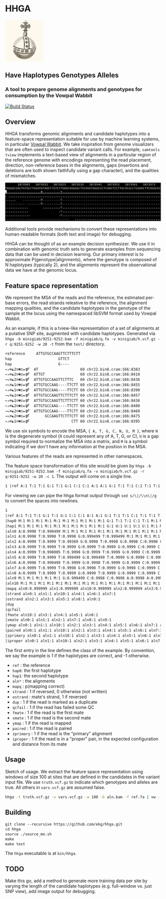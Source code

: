 # HHGA

![orb](https://raw.githubusercontent.com/ekg/hhga/master/images/orb.jpg)

## Have Haplotypes Genotypes Alleles

### A tool to prepare genome alignments and genotypes for consumption by the Vowpal Wabbit

[![Build Status](https://travis-ci.org/ekg/hhga.svg)](https://travis-ci.org/ekg/hhga)

## Overview

HHGA transforms genomic alignments and candidate haplotypes into a feature-space representation suitable for use by machine learning systems, in particular [Vowpal Wabbit](https://github.com/JohnLangford/vowpal_wabbit).
We take inspiration from genome visualizers that are often used to inspect candidate variant calls.
For example, `samtools tview` implements a text-based view of alignments in a particular region of the reference genome with encodings representing the read placement, direction, non-reference bases in the alignments, gaps (insertions and deletions are both shown faithfully using a gap character), and the qualities of mismatches. 


![tview](https://raw.githubusercontent.com/ekg/hhga/master/images/tview.png)

Additional tools provide mechanisms to convert these representations into human-readable formats (both text and image) for debugging.

HHGA can be thought of as an example decision synthesizer.
We use it in combination with genomic truth sets to generate examples from sequencing data that can be used in decision learning.
Our primary interest is to approximate P(genotype|alignments), where the genotype is composed of N haplotypes (typically 2), and the alignments represent the observational data we have at the genomic locus.

## Feature space representation

We represent the MSA of the reads and the reference, the estimated per-base errors, the read strands releative to the reference, the alignment mapping qualities, and the candidate haplotypes in the genotype of the sample at the locus using the namespaced libSVM format used by Vowpal Wabbit.

As an example, if this is a tview-like representation of a set of alignments at a putative SNP site, augmented with candidate haplotypes. Generated via `hhga -b minigiab/9251-9252.bam -f minigiab/q.fa -v minigiab/h.vcf.gz -r q:9251-9252 -w 20 -t` from the `test/` directory.

```txt
reference     ATTGTGCCAAGTTCTTTCTT
hap                     GTTCT     
hap                     G----     
←↗⌘☯2☺☻♊★⚤  AT                   60 chr22.bin8.cram:166:8383
←↗⌘☯2☺☻♊★⚤  ATTGT                60 chr22.bin8.cram:166:8410
→↖⌘☯2☺☻♊★⚤  ATTGTGCCAAGTTCTTTC   60 chr22.bin8.cram:166:8436
→↖⌘☯1☺☻♊★⚤  ATTGTGCCAAG----TTCTT 60 chr22.bin8.cram:166:8455
←↗⌘☯1☺☻♊★⚤  ATTGTGCCAAG----TTCTT 60 chr22.bin8.cram:166:8390
→↖⌘☯1☺☻♊★⚤  ATTGTGCCAAGTTCTTTCTT 60 chr22.bin8.cram:166:8457
←↗⌘☯1☺☻♊★⚤  ATTGTGCCAAGTTCTTTCTT 60 chr22.bin8.cram:166:8436
←↗⌘☯2☺☻♊★⚤  ATTGTGCCAAG----TTCTT 60 chr22.bin8.cram:166:8400
→↖⌘☯2☺☻♊★⚤  ATTGTGCCAAG----TTCTT 60 chr22.bin8.cram:166:8460
→↖⌘☯2☺☻♊★⚤       GCCAAGTTCTTTCTT 60 chr22.bin8.cram:166:8475
←↗⌘☯1☺☻♊★⚤                   CTT 60 chr22.bin8.cram:166:8395
```

We use six symbols to encode the MSA, `{ A, T, G, C, N, U, M }`, where `N` is the degenerate symbol (it could represent any of A, T, G, or C), `U` is a gap symbol required to normalize the MSA into a matrix, and `M` is a symbol indicating if we don't have any information at the position in the MSA.

Various features of the reads are represented in other namespaces.

The feature space transformation of this site would be given by `hhga -b minigiab/9251-9252.bam -f minigiab/q.fa -v minigiab/h.vcf.gz -r q:9251-9252 -w 20 -c 1`. The output will come on a single line.

```txt
1 |ref A:1 T:1 T:1 G:1 T:1 G:1 C:1 C:1 A:1 A:1 G:1 T:1 T:1 C:1 T:1 T:1 T:1 C:1 T:1 T:1 |hap0 M:1 M:1 M:1 M:1 M:1 M:1 M:1 M:1 M:1 M:1 G:1 T:1 T:1 C:1 T:1 M:1 M:1 M:1 M:1 M:1 |hap1 M:1 M:1 M:1 M:1 M:1 M:1 M:1 M:1 M:1 M:1 G:1 U:1 U:1 U:1 U:1 M:1 M:1 M:1 M:1 M:1 |aln0 A:0.9998 T:0.999499 M:1 M:1 M:1 M:1 M:1 M:1 M:1 M:1 M:1 M:1 M:1 M:1 M:1 M:1 M:1 M:1 M:1 M:1 |aln1 A:0.9998 T:0.9998 T:0.9998 G:0.999499 T:0.999499 M:1 M:1 M:1 M:1 M:1 M:1 M:1 M:1 M:1 M:1 M:1 M:1 M:1 M:1 M:1 |aln2 A:0.9999 T:0.9999 T:0.99369 G:0.9998 T:0.9998 G:0.9998 C:0.9998 C:0.9998 A:0.9999 A:0.9998 G:0.9998 T:0.998005 T:0.999499 C:0.9999 T:0.9999 T:0.9998 T:0.9999 C:0.9998 M:1 M:1 |aln3 A:0.9999 T:0.9999 T:0.9999 G:0.9999 T:0.9999 G:0.9999 C:0.9999 C:0.9999 A:0.9999 A:0.999499 G:0.9999 U:0.9999 U:0.999499 U:0.9999 U:0.9999 T:0.9999 T:0.9999 C:0.9999 T:0.9999 T:0.9999 |aln4 A:0.9999 T:0.998005 T:0.9998 G:0.9999 T:0.9999 G:0.9999 C:0.9999 C:0.9999 A:0.9998 A:0.9999 G:0.9999 U:0.9998 U:0.9999 U:0.9999 U:0.9999 T:0.9999 T:0.9999 C:0.9999 T:0.9999 T:0.9999 |aln5 A:0.9999 T:0.9999 T:0.999499 G:0.999499 T:0.9999 G:0.9999 C:0.9999 C:0.9999 A:0.968377 A:0.999499 G:0.998005 T:0.999499 T:0.968377 C:0.9998 T:0.9999 T:0.9999 T:0.999499 C:0.9999 T:0.99369 T:0.9999 |aln6 A:0.9998 T:0.999499 T:0.9999 G:0.9998 T:0.9999 G:0.9999 C:0.9999 C:0.9999 A:0.9999 A:0.9999 G:0.9999 T:0.9999 T:0.9999 C:0.9998 T:0.9999 T:0.9999 T:0.9999 C:0.9999 T:0.9999 T:0.9999 |aln7 A:0.9999 T:0.9999 T:0.9998 G:0.9998 T:0.9999 G:0.9998 C:0.9999 C:0.9998 A:0.9998 A:0.9999 G:0.9998 U:0.9998 U:0.9999 U:0.9998 U:0.9999 T:0.9999 T:0.9998 C:0.9999 T:0.9998 T:0.9999 |aln8 A:0.9999 T:0.9999 T:0.9999 G:0.9999 T:0.9999 G:0.9999 C:0.9999 C:0.9999 A:0.9999 A:0.9999 G:0.9999 U:0.9999 U:0.9999 U:0.9999 U:0.9999 T:0.9999 T:0.9999 C:0.9999 T:0.9999 T:0.9999 |aln9 M:1 M:1 M:1 M:1 M:1 G:0.999499 C:0.9998 C:0.9998 A:0.9998 A:0.9998 G:0.9998 T:0.9999 T:0.9999 C:0.9999 T:0.9999 T:0.9999 T:0.9999 C:0.9999 T:0.9999 T:0.9999 |aln10 M:1 M:1 M:1 M:1 M:1 M:1 M:1 M:1 M:1 M:1 M:1 M:1 M:1 M:1 M:1 M:1 M:1 C:0.9998 T:0.9998 T:0.9998 |mapq aln0:0.999999 aln1:0.999999 aln10:0.999999 aln2:0.999999 aln3:0.999999 aln4:0.999999 aln5:0.999999 aln6:0.999999 aln7:0.999999 aln8:0.999999 aln9:0.999999 |strand aln0:1 aln1:1 aln10:1 aln4:1 aln6:1 aln7:1 |ostrand aln2:1 aln3:1 aln5:1 aln8:1 aln9:1 |dup |qcfail |fmate aln10:1 aln3:1 aln4:1 aln5:1 aln6:1 |xmate aln0:1 aln1:1 aln2:1 aln7:1 aln8:1 aln9:1 |ymap aln0:1 aln1:1 aln10:1 aln2:1 aln3:1 aln4:1 aln5:1 aln6:1 aln7:1 aln8:1 aln9:1 |paired aln0:1 aln1:1 aln10:1 aln2:1 aln3:1 aln4:1 aln5:1 aln6:1 aln7:1 aln8:1 aln9:1 |zprimary aln0:1 aln1:1 aln10:1 aln2:1 aln3:1 aln4:1 aln5:1 aln6:1 aln7:1 aln8:1 aln9:1 |iproper aln0:1 aln1:1 aln10:1 aln2:1 aln3:1 aln4:1 aln5:1 aln6:1 aln7:1 aln8:1 aln9:1 
```

For viewing we can pipe the hhga format output through `sed s/\|/\\n\|/g` to convert the spaces into newlines.

```txt
1 
|ref A:1 T:1 T:1 G:1 T:1 G:1 C:1 C:1 A:1 A:1 G:1 T:1 T:1 C:1 T:1 T:1 T:1 C:1 T:1 T:1 
|hap0 M:1 M:1 M:1 M:1 M:1 M:1 M:1 M:1 M:1 M:1 G:1 T:1 T:1 C:1 T:1 M:1 M:1 M:1 M:1 M:1 
|hap1 M:1 M:1 M:1 M:1 M:1 M:1 M:1 M:1 M:1 M:1 G:1 U:1 U:1 U:1 U:1 M:1 M:1 M:1 M:1 M:1 
|aln0 A:0.9998 T:0.999499 M:1 M:1 M:1 M:1 M:1 M:1 M:1 M:1 M:1 M:1 M:1 M:1 M:1 M:1 M:1 M:1 M:1 M:1 
|aln1 A:0.9998 T:0.9998 T:0.9998 G:0.999499 T:0.999499 M:1 M:1 M:1 M:1 M:1 M:1 M:1 M:1 M:1 M:1 M:1 M:1 M:1 M:1 M:1 
|aln2 A:0.9999 T:0.9999 T:0.99369 G:0.9998 T:0.9998 G:0.9998 C:0.9998 C:0.9998 A:0.9999 A:0.9998 G:0.9998 T:0.998005 T:0.999499 C:0.9999 T:0.9999 T:0.9998 T:0.9999 C:0.9998 M:1 M:1 
|aln3 A:0.9999 T:0.9999 T:0.9999 G:0.9999 T:0.9999 G:0.9999 C:0.9999 C:0.9999 A:0.9999 A:0.999499 G:0.9999 U:0.9999 U:0.999499 U:0.9999 U:0.9999 T:0.9999 T:0.9999 C:0.9999 T:0.9999 T:0.9999 
|aln4 A:0.9999 T:0.998005 T:0.9998 G:0.9999 T:0.9999 G:0.9999 C:0.9999 C:0.9999 A:0.9998 A:0.9999 G:0.9999 U:0.9998 U:0.9999 U:0.9999 U:0.9999 T:0.9999 T:0.9999 C:0.9999 T:0.9999 T:0.9999 
|aln5 A:0.9999 T:0.9999 T:0.999499 G:0.999499 T:0.9999 G:0.9999 C:0.9999 C:0.9999 A:0.968377 A:0.999499 G:0.998005 T:0.999499 T:0.968377 C:0.9998 T:0.9999 T:0.9999 T:0.999499 C:0.9999 T:0.99369 T:0.9999 
|aln6 A:0.9998 T:0.999499 T:0.9999 G:0.9998 T:0.9999 G:0.9999 C:0.9999 C:0.9999 A:0.9999 A:0.9999 G:0.9999 T:0.9999 T:0.9999 C:0.9998 T:0.9999 T:0.9999 T:0.9999 C:0.9999 T:0.9999 T:0.9999 
|aln7 A:0.9999 T:0.9999 T:0.9998 G:0.9998 T:0.9999 G:0.9998 C:0.9999 C:0.9998 A:0.9998 A:0.9999 G:0.9998 U:0.9998 U:0.9999 U:0.9998 U:0.9999 T:0.9999 T:0.9998 C:0.9999 T:0.9998 T:0.9999 
|aln8 A:0.9999 T:0.9999 T:0.9999 G:0.9999 T:0.9999 G:0.9999 C:0.9999 C:0.9999 A:0.9999 A:0.9999 G:0.9999 U:0.9999 U:0.9999 U:0.9999 U:0.9999 T:0.9999 T:0.9999 C:0.9999 T:0.9999 T:0.9999 
|aln9 M:1 M:1 M:1 M:1 M:1 G:0.999499 C:0.9998 C:0.9998 A:0.9998 A:0.9998 G:0.9998 T:0.9999 T:0.9999 C:0.9999 T:0.9999 T:0.9999 T:0.9999 C:0.9999 T:0.9999 T:0.9999 
|aln10 M:1 M:1 M:1 M:1 M:1 M:1 M:1 M:1 M:1 M:1 M:1 M:1 M:1 M:1 M:1 M:1 M:1 C:0.9998 T:0.9998 T:0.9998 
|mapq aln0:0.999999 aln1:0.999999 aln10:0.999999 aln2:0.999999 aln3:0.999999 aln4:0.999999 aln5:0.999999 aln6:0.999999 aln7:0.999999 aln8:0.999999 aln9:0.999999 
|strand aln0:1 aln1:1 aln10:1 aln4:1 aln6:1 aln7:1 
|ostrand aln2:1 aln3:1 aln5:1 aln8:1 aln9:1 
|dup 
|qcfail 
|fmate aln10:1 aln3:1 aln4:1 aln5:1 aln6:1 
|xmate aln0:1 aln1:1 aln2:1 aln7:1 aln8:1 aln9:1 
|ymap aln0:1 aln1:1 aln10:1 aln2:1 aln3:1 aln4:1 aln5:1 aln6:1 aln7:1 aln8:1 aln9:1 
|paired aln0:1 aln1:1 aln10:1 aln2:1 aln3:1 aln4:1 aln5:1 aln6:1 aln7:1 aln8:1 aln9:1 
|zprimary aln0:1 aln1:1 aln10:1 aln2:1 aln3:1 aln4:1 aln5:1 aln6:1 aln7:1 aln8:1 aln9:1 
|iproper aln0:1 aln1:1 aln10:1 aln2:1 aln3:1 aln4:1 aln5:1 aln6:1 aln7:1 aln8:1 aln9:1 
```

The first entry in the line defines the class of the example. By convention, we say the example is 1 if the haplotypes are correct, and -1 otherwise.

* `ref` : the reference
* `hap0`: the first haplotype
* `hap1`: the second haplotype
* `aln*` : the alignments
* `mapq` : p(mapping correct)
* `strand` : 1 if reversed, 0 otherwise (not written)
* `ostrand` : mate's strand, 1 if reversed
* `dup` : 1 if the read is marked as a duplicate
* `qcfail` : 1 if the read has failed some QC
* `fmate` : 1 if the read is the first mate
* `xmate` : 1 if the read is the second mate
* `ymap` : 1 if the read is mapped
* `paired` : 1 if the read is paired
* `zprimary` : 1 if the read is the "primary" alignment
* `iproper` : 1 if the read is in a "proper" pair, in the expected configuration and distance from its mate


## Usage

Sketch of usage. We extract the feature space representation using windows of size 100 at sites that are defined in the candidates in the variant input file. We use `truth.vcf.gz` to indicate which genotypes and alleles are true. All others in `vars.vcf.gz` are assumed false.

```bash
hhga -t truth.vcf.gz -v vars.vcf.gz -w 100 -b aln.bam -f ref.fa | vw --save_resume  --ngram 5 --skips 3 --loss_function logistic --interactions rhmsa
```

## Building

```
git clone --recursive https://github.com/ekg/hhga.git
cd hhga
source ./source_me.sh
make
make test
```

The `hhga` executable is at `bin/hhga`.

## TODO

Make this go, add a method to generate more training data per site by varying the length of the candidate haplotypes (e.g. full-window vs. just SNP view), add image output for debugging.
